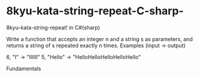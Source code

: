 # 8kyu-kata-string-repeat-C-sharp-
8kyu-kata-string-repeat! in C#(sharp)

Write a function that accepts an integer n and a string s as parameters, and returns a string of s repeated exactly n times.
Examples (input -> output)

6, "I"     -> "IIIIII"
5, "Hello" -> "HelloHelloHelloHelloHello"

Fundamentals
